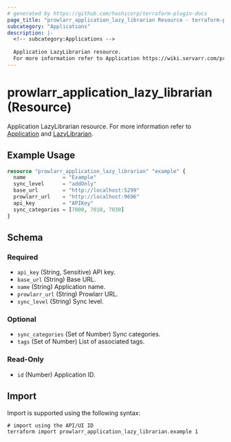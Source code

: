 ```yaml
---
# generated by https://github.com/hashicorp/terraform-plugin-docs
page_title: "prowlarr_application_lazy_librarian Resource - terraform-provider-prowlarr"
subcategory: "Applications"
description: |-
  <!-- subcategory:Applications -->
  
  Application LazyLibrarian resource.
  For more information refer to Application https://wiki.servarr.com/prowlarr/settings#applications and LazyLibrarian https://wiki.servarr.com/prowlarr/supported#lazylibrarian.
---
```


# prowlarr_application_lazy_librarian (Resource)

<!-- subcategory:Applications -->
Application LazyLibrarian resource.
For more information refer to [Application](https://wiki.servarr.com/prowlarr/settings#applications) and [LazyLibrarian](https://wiki.servarr.com/prowlarr/supported#lazylibrarian).

## Example Usage

```terraform
resource "prowlarr_application_lazy_librarian" "example" {
  name            = "Example"
  sync_level      = "addOnly"
  base_url        = "http://localhost:5299"
  prowlarr_url    = "http://localhost:9696"
  api_key         = "APIKey"
  sync_categories = [7000, 7010, 7030]
}
```

<!-- schema generated by tfplugindocs -->
## Schema

### Required

- `api_key` (String, Sensitive) API key.
- `base_url` (String) Base URL.
- `name` (String) Application name.
- `prowlarr_url` (String) Prowlarr URL.
- `sync_level` (String) Sync level.

### Optional

- `sync_categories` (Set of Number) Sync categories.
- `tags` (Set of Number) List of associated tags.

### Read-Only

- `id` (Number) Application ID.

## Import

Import is supported using the following syntax:

```shell
# import using the API/UI ID
terraform import prowlarr_application_lazy_librarian.example 1
```
